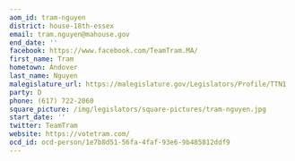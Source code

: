 ```yaml
---
aom_id: tram-nguyen
district: house-18th-essex
email: tram.nguyen@mahouse.gov
end_date: ''
facebook: https://www.facebook.com/TeamTram.MA/
first_name: Tram
hometown: Andover
last_name: Nguyen
malegislature_url: https://malegislature.gov/Legislators/Profile/TTN1
party: D
phone: (617) 722-2060
square_picture: /img/legislators/square-pictures/tram-nguyen.jpg
start_date: ''
twitter: TeamTram
website: https://votetram.com/
ocd_id: ocd-person/1e7b8d51-56fa-4faf-93e6-9b485812ddf9
---
```

